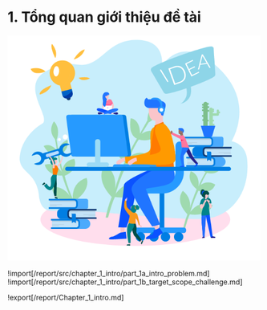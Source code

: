 # **1. Tổng quan giới thiệu đề tài**

<center>
  <img src="https://github.com/datai999/thesis-document/blob/main/report/src/chapter_1_intro/img/idea.png?raw=true">
</center>

<div style="page-break-after: always;"></div>

!import[/report/src/chapter_1_intro/part_1a_intro_problem.md]
!import[/report/src/chapter_1_intro/part_1b_target_scope_challenge.md]

!export[/report/Chapter_1_intro.md]
